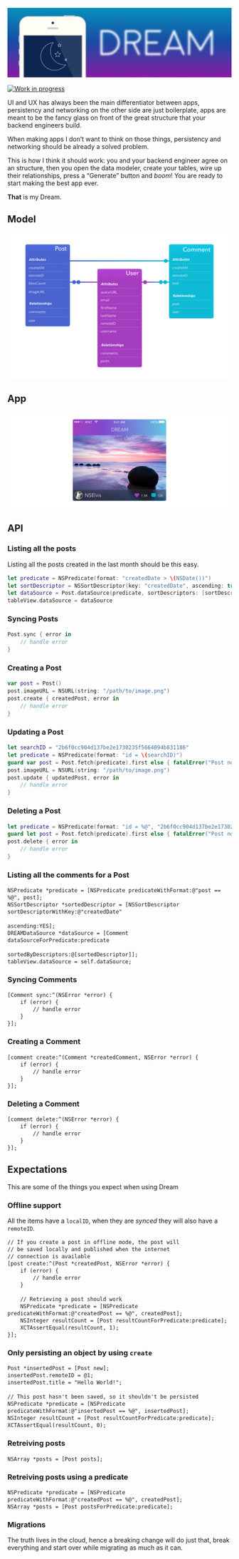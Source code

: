 ![Dream](https://github.com/3lvis/Dream/blob/master/Images/cover-v2.png)

[![Work in progress](https://img.shields.io/badge/status-work%20in%20progress-blue.svg)](https://github.com/3lvis/Dream)

UI and UX has always been the main differentiator between apps, persistency and networking on the other side are just boilerplate, apps are meant to be the fancy glass on front of the great structure that your backend engineers build.

When making apps I don’t want to think on those things, persistency and networking should be already a solved problem.

This is how I think it should work: you and your backend engineer agree on an structure, then you open the data modeler, create your tables, wire up their relationships, press a “Generate” button and *boom*! You are ready to start making the best app ever.

**That** is my Dream.

## Model

![model](https://github.com/3lvis/Dream/blob/master/Images/model-v8.png)

## App

![app](https://github.com/3lvis/Dream/blob/master/Images/app-v4.png)

## API

### Listing all the posts

Listing all the posts created in the last month should be this easy.

```swift
let predicate = NSPredicate(format: "createdDate > \(NSDate())")
let sortDescriptor = NSSortDescriptor(key: "createdDate", ascending: true)
let dataSource = Post.dataSource(predicate, sortDescriptors: [sortDescriptor])
tableView.dataSource = dataSource
```

### Syncing Posts

```swift
Post.sync { error in
    // handle error
}
```

### Creating a Post

```swift
var post = Post()
post.imageURL = NSURL(string: "/path/to/image.png")
post.create { createdPost, error in
    // handle error
}
```

### Updating a Post

```swift
let searchID = "2b6f0cc904d137be2e1730235f5664094b831186"
let predicate = NSPredicate(format: "id = \(searchID)")
guard var post = Post.fetch(predicate).first else { fatalError("Post not found") }
post.imageURL = NSURL(string: "/path/to/image.png")
post.update { updatedPost, error in
    // handle error
}
```

### Deleting a Post

```swift
let predicate = NSPredicate(format: "id = %@", "2b6f0cc904d137be2e1730235f5664094b831186")
guard let post = Post.fetch(predicate).first else { fatalError("Post not found") }
post.delete { error in
    // handle error
}
```
### Listing all the comments for a Post

```objc
NSPredicate *predicate = [NSPredicate predicateWithFormat:@"post == %@", post];
NSSortDescriptor *sortedDescriptor = [NSSortDescriptor sortDescriptorWithKey:@"createdDate"
                                                                   ascending:YES];
DREAMDataSource *dataSource = [Comment dataSourceForPredicate:predicate
                                          sortedByDescriptors:@[sortedDescriptor]];
tableView.dataSource = self.dataSource;
```

### Syncing Comments

```objc
[Comment sync:^(NSError *error) {
    if (error) {
        // handle error
    }
}];
```

### Creating a Comment

```objc
[comment create:^(Comment *createdComment, NSError *error) {
    if (error) {
        // handle error
    }
}];
```

### Deleting a Comment

```objc
[comment delete:^(NSError *error) {
    if (error) {
        // handle error
    }
}];
```

## Expectations

This are some of the things you expect when using Dream

### Offline support

All the items have a `localID`, when they are _synced_ they will also have a `remoteID`.

```objc
// If you create a post in offline mode, the post will
// be saved locally and published when the internet
// connection is available
[post create:^(Post *createdPost, NSError *error) {
    if (error) {
        // handle error
    }

    // Retrieving a post should work
    NSPredicate *predicate = [NSPredicate predicateWithFormat:@"createdPost == %@", createdPost];
    NSInteger resultCount = [Post resultCountForPredicate:predicate];
    XCTAssertEqual(resultCount, 1);
}];
```

### Only persisting an object by using `create`

```objc
Post *insertedPost = [Post new];
insertedPost.remoteID = @1;
insertedPost.title = "Hello World!";

// This post hasn't been saved, so it shouldn't be persisted
NSPredicate *predicate = [NSPredicate predicateWithFormat:@"insertedPost == %@", insertedPost];
NSInteger resultCount = [Post resultCountForPredicate:predicate];
XCTAssertEqual(resultCount, 0);
```

### Retreiving posts

```objc
NSArray *posts = [Post posts];
```

### Retreiving posts using a predicate

```objc
NSPredicate *predicate = [NSPredicate predicateWithFormat:@"createdPost == %@", createdPost];
NSArray *posts = [Post postsForPredicate:predicate];
```

### Migrations

The truth lives in the cloud, hence a breaking change will do just that, break everything and start over while migrating as much as it can.
